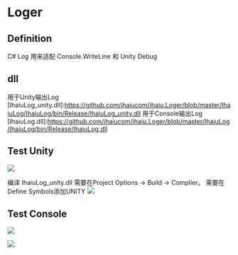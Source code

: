 # Loger
## Definition
C# Log 用来适配 Console.WriteLine 和 Unity Debug

## dll
用于Unity输出Log [IhaiuLog_unity.dll]:https://github.com/ihaiucom/ihaiu.Loger/blob/master/IhaiuLog/IhaiuLog/bin/Release/IhaiuLog_unity.dll
用于Console输出Log [IhaiuLog.dll]:https://github.com/ihaiucom/ihaiu.Loger/blob/master/IhaiuLog/IhaiuLog/bin/Release/IhaiuLog.dll


## Test Unity
![](https://github.com/ihaiucom/ihaiu.Loger/blob/master/Test/doc/ihaiu.loger_unity.jpg?raw=true) 


编译 IhaiuLog_unity.dll 需要在Project Options -> Build -> Complier。 需要在Define Symbols添加UNITY
![](https://github.com/ihaiucom/ihaiu.Loger/blob/master/Test/doc/ihaiu.loger_unity_complier.jpg?raw=true) 



## Test Console
![](https://github.com/ihaiucom/ihaiu.Loger/blob/master/Test/doc/ihaiu.loger_console_1.png) 


![](https://github.com/ihaiucom/ihaiu.Loger/blob/master/Test/doc/ihaiu.loger_console_2.jpg) 